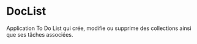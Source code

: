 # DocList

Application To Do List qui crée, modifie ou supprime des collections ainsi que ses tâches associées.
